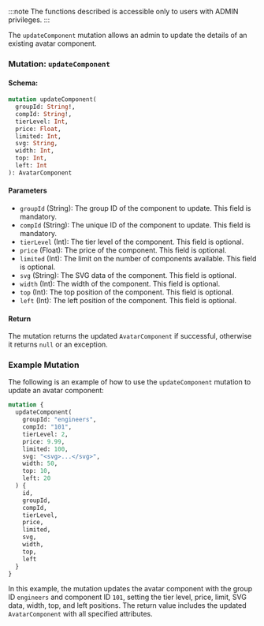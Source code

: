 :::note
The functions described is accessible only to users with ADMIN privileges.
:::

The `updateComponent` mutation allows an admin to update the details of an existing avatar component.

### Mutation: `updateComponent`

#### Schema:
```graphql
mutation updateComponent(
  groupId: String!,
  compId: String!,
  tierLevel: Int,
  price: Float,
  limited: Int,
  svg: String,
  width: Int,
  top: Int,
  left: Int
): AvatarComponent
```

#### Parameters

- `groupId` (String): The group ID of the component to update. This field is mandatory.
- `compId` (String): The unique ID of the component to update. This field is mandatory.
- `tierLevel` (Int): The tier level of the component. This field is optional.
- `price` (Float): The price of the component. This field is optional.
- `limited` (Int): The limit on the number of components available. This field is optional.
- `svg` (String): The SVG data of the component. This field is optional.
- `width` (Int): The width of the component. This field is optional.
- `top` (Int): The top position of the component. This field is optional.
- `left` (Int): The left position of the component. This field is optional.

#### Return

The mutation returns the updated `AvatarComponent` if successful, otherwise it returns `null` or an exception.

### Example Mutation

The following is an example of how to use the `updateComponent` mutation to update an avatar component:

```graphql
mutation {
  updateComponent(
    groupId: "engineers",
    compId: "101",
    tierLevel: 2,
    price: 9.99,
    limited: 100,
    svg: "<svg>...</svg>",
    width: 50,
    top: 10,
    left: 20
  ) {
    id,
    groupId,
    compId,
    tierLevel,
    price,
    limited,
    svg,
    width,
    top,
    left
  }
}
```

In this example, the mutation updates the avatar component with the group ID `engineers` and component ID `101`, setting the tier level, price, limit, SVG data, width, top, and left positions. The return value includes the updated `AvatarComponent` with all specified attributes.